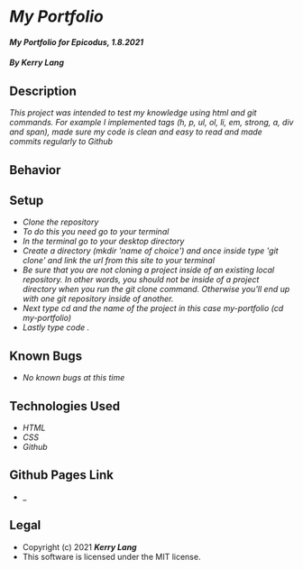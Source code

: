 # *My Portfolio*

#### *My Portfolio for Epicodus, 1.8.2021*

#### *By Kerry Lang*

## Description
_This project was intended to test my knowledge using html and git commands. For example I implemented tags (h, p, ul, ol, li, em, strong, a, div and span), made sure my code is clean and easy to read and made commits regularly to Github_

## Behavior

## Setup
* _Clone the repository_
* _To do this you need go to your terminal_
* _In the terminal go to your desktop directory_
* _Create a directory (mkdir 'name of choice') and once inside type 'git clone' and link the url from this site to your terminal_
* _Be sure that you are not cloning a project inside of an existing local repository. In other words, you should not be inside of a project directory when you run the git clone command. Otherwise you'll end up with one git repository inside of another._
* _Next type cd and the name of the project in this case my-portfolio (cd my-portfolio)_
* _Lastly type code ._





## Known Bugs
* _No known bugs at this time_

## Technologies Used
* _HTML_
* _CSS_
* _Github_

## Github Pages Link
* _

## Legal
* Copyright (c) 2021 **_Kerry Lang_**
* This software is licensed under the MIT license.